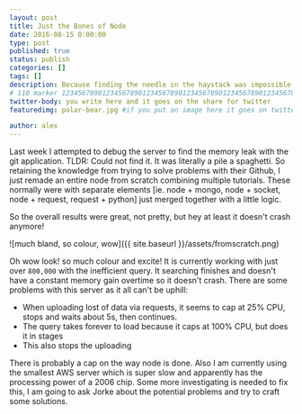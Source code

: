 ```yaml
---
layout: post
title: Just the Bones of Node
date: 2016-08-15 0:00:00
type: post
published: true
status: publish
categories: []
tags: []
description: Because finding the needle in the haystack was impossible
# 110 marker 1234567890123456789012345678901234567890123456789012345678901234567890123456789012345678901234567890123456789
twitter-body: you write here and it goes on the share for twitter
featuredimg: polar-bear.jpg #if you put an image here it goes on twitter too

author: alex
---
```


Last week I attempted to debug the server to find the memory leak with the git application. TLDR: Could not find it. It was literally a pile a spaghetti. So retaining the knowledge from trying to solve problems with their Github, I just remade an entire node from scratch combining multiple tutorials. These normally were with separate elements [ie. node + mongo, node + socket, node + request, request + python] just merged together with a little logic.

So the overall results were great, not pretty, but hey at least it doesn't crash anymore!

![much bland, so colour, wow]({{ site.baseurl }}/assets/fromscratch.png)

Oh wow look! so much colour and excite! It is currently working with just over `800,000` with the inefficient query. It searching finishes and doesn't have a constant memory gain overtime so it doesn't crash. There are some problems with this server as it all can't be uphill:

- When uploading lost of data via requests, it seems to cap at 25% CPU, stops and waits about 5s, then continues.
- The query takes forever to load because it caps at 100% CPU, but does it in stages
- This also stops the uploading

There is probably a cap on the way node is done. Also I am currently using the smallest AWS server which is super slow and apparently has the processing power of a 2006 chip. Some more investigating is needed to fix this, I am going to ask Jorke about the potential problems and try to craft some solutions.

